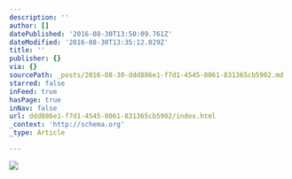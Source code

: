 ```yaml
---
description: ''
author: []
datePublished: '2016-08-30T13:50:09.761Z'
dateModified: '2016-08-30T13:35:12.029Z'
title: ''
publisher: {}
via: {}
sourcePath: _posts/2016-08-30-ddd886e1-f7d1-4545-8061-831365cb5902.md
starred: false
inFeed: true
hasPage: true
inNav: false
url: ddd886e1-f7d1-4545-8061-831365cb5902/index.html
_context: 'http://schema.org'
_type: Article

---
```

![](https://the-grid-user-content.s3-us-west-2.amazonaws.com/d014f875-0229-4167-afc3-2acdcaf331b9.jpg)
